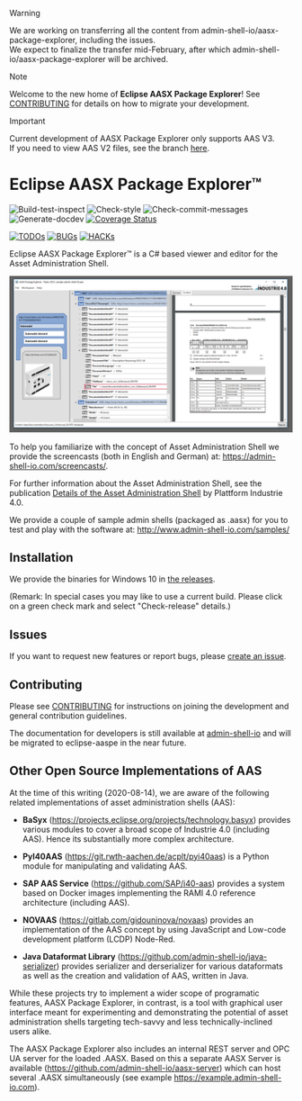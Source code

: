 > [!WARNING]
> We are working on transferring all the content from admin-shell-io/aasx-package-explorer, including the issues.  
> We expect to finalize the transfer mid-February, after which admin-shell-io/aasx-package-explorer will be archived.

> [!NOTE]
> Welcome to the new home of **Eclipse AASX Package Explorer**!
> See [CONTRIBUTING](CONTRIBUTING.md) for details on how to migrate your development.

> [!IMPORTANT]
> Current development of AASX Package Explorer only supports AAS V3.  
> If you need to view AAS V2 files, see the branch [here](https://github.com/eclipse-aaspe/aaspe/tree/V2).

# Eclipse AASX Package Explorer™

![Build-test-inspect](
https://github.com/admin-shell-io/aasx-package-explorer/actions/workflows/build-test-inspect.yml/badge.svg
) ![Check-style](
https://github.com/admin-shell-io/aasx-package-explorer/actions/workflows/check-style.yml/badge.svg
) ![Check-commit-messages](
https://github.com/admin-shell-io/aasx-package-explorer/actions/workflows/check-commit-messages.yml/badge.svg
) ![Generate-docdev](
https://github.com/admin-shell-io/aasx-package-explorer/workflows/Generate-docdev/badge.svg
) [![Coverage Status](
https://coveralls.io/repos/github/admin-shell-io/aasx-package-explorer/badge.svg?branch=master
)](
https://coveralls.io/github/admin-shell-io/aasx-package-explorer?branch=master
)

[![TODOs](
https://admin-shell-io.github.io/aasx-package-explorer/todos/badges/TODOs.svg
)](
https://github.com/admin-shell-io/aasx-package-explorer/blob/gh-pages/todos/task-list/task-list-by-file.md
) [![BUGs](
https://admin-shell-io.github.io/aasx-package-explorer/todos/badges/BUGs.svg
)](
https://github.com/admin-shell-io/aasx-package-explorer/blob/gh-pages/todos/task-list/task-list-by-file.md
) [![HACKs](
https://admin-shell-io.github.io/aasx-package-explorer/todos/badges/HACKs.svg
)](
https://github.com/admin-shell-io/aasx-package-explorer/blob/gh-pages/todos/task-list/task-list-by-file.md
)

Eclipse AASX Package Explorer™ is a C# based viewer and editor for the 
Asset Administration Shell.

![screenshot](
https://github.com/admin-shell-io/aasx-package-explorer/raw/master/screenshot.png
)

To help you familiarize with the concept of Asset Administration Shell 
we provide the screencasts (both in English and German) at: 
https://admin-shell-io.com/screencasts/.

For further information about the Asset Administration Shell, see the 
publication [Details of the Asset Administration Shell](
https://www.plattform-i40.de/IP/Redaktion/EN/Standardartikel/specification-administrationshell.html
) by Plattform Industrie 4.0.

We provide a couple of sample admin shells (packaged as .aasx) for you to 
test and play with the software at:
http://www.admin-shell-io.com/samples/

## Installation

We provide the binaries for Windows 10 in [the releases](
https://github.com/admin-shell-io/aasx-package-explorer/releases). 

(Remark: In special cases you may like to use a current build.
Please click on a green check mark and select "Check-release" details.)

## Issues

If you want to request new features or report bugs, please 
[create an issue](
https://github.com/admin-shell-io/aasx-package-explorer/issues/new/choose). 

## Contributing

Please see [CONTRIBUTING](CONTRIBUTING.md) for instructions on joining the development and general contribution guidelines.

The documentation for developers is still available at [admin-shell-io](
https://admin-shell-io.github.io/aasx-package-explorer/devdoc/
) and will be migrated to eclipse-aaspe in the near future. 

## Other Open Source Implementations of AAS

At the time of this writing (2020-08-14), we are aware of the following related
implementations of asset administration shells (AAS):

* **BaSyx** (https://projects.eclipse.org/projects/technology.basyx) provides
  various modules to cover a broad scope of Industrie 4.0 (including AAS).
  Hence its substantially more complex architecture. 
  
* **PyI40AAS** (https://git.rwth-aachen.de/acplt/pyi40aas) is a Python 
  module for manipulating and validating AAS. 
  
* **SAP AAS Service** (https://github.com/SAP/i40-aas) provides a system based
  on Docker images implementing the RAMI 4.0 reference architecture (including
  AAS).

*	**NOVAAS** (https://gitlab.com/gidouninova/novaas) provides an implementation
  of the AAS concept by using JavaScript and Low-code development platform (LCDP)
  Node-Red.

* **Java Dataformat Library** (https://github.com/admin-shell-io/java-serializer)
  provides serializer and derserializer for various dataformats as well as the
  creation and validation of AAS, written in Java.

While these projects try to implement a wider scope of programatic features,
AASX Package Explorer, in contrast, is a tool with graphical user interface 
meant for experimenting and demonstrating the potential of asset administration
shells targeting tech-savvy and less technically-inclined users alike.

The AASX Package Explorer also includes an internal REST server and OPC UA
server for the loaded .AASX. Based on this a separate AASX Server is
available (https://github.com/admin-shell-io/aasx-server) which can host
several .AASX simultaneously (see example https://example.admin-shell-io.com).

